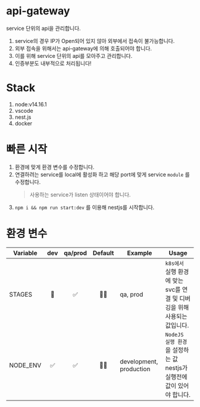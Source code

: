 # api-gateway

service 단위의 api을 관리합니다.

1. service의 경우 IP가 Open되어 있지 않아 외부에서 접속이 불가능합니다.
1. 외부 접속을 위해서는 api-gateway에 의해 호출되어야 합니다.
1. 이를 위해 service 단위의 api를 모아주고 관리합니다.
1. 인증부분도 내부적으로 처리됩니다!

# Stack

1. node:v14.16.1
1. vscode
1. nest.js
1. docker

# 빠른 시작

1. 환경에 맞게 환경 변수를 수정합니다.
1. 연결하려는 service를 local에 활성화 하고 해당 port에 맞게 service `module` 를 수정합니다.
   > 사용하는 service가 listen 상태이어야 합니다.
1. `npm i && npm run start:dev` 를 이용해 nestjs를 시작합니다.

# 환경 변수

| Variable | dev | qa/prod | Default | Example                 | Usage                                                                     |
| -------- | :-: | :-----: | :-----: | ----------------------- | ------------------------------------------------------------------------- |
| STAGES   | 🚫  |   ✅    |   🤷‍♂️    | qa, prod                | `k8s에서` 실행 환경에 맞는 svc를 연결 및 디버깅을 위해 사용되는 값입니다. |
| NODE_ENV | ✅  |   ✅    |   🤷‍♂️    | development, production | `NodeJS 실행 환경` 을 설정하는 값 nestjs가 실행전에 값이 있어야 합니다.   |
